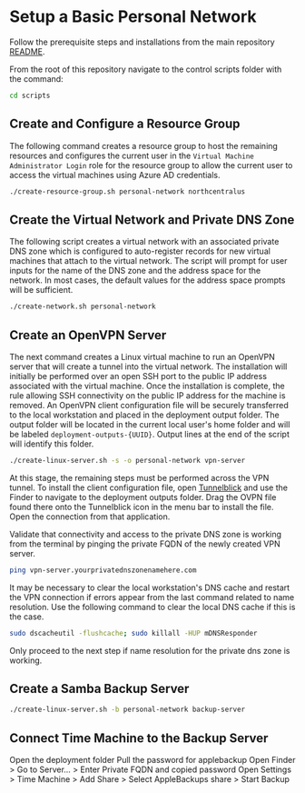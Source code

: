 # Setup a Basic Personal Network

Follow the prerequisite steps and installations from the main repository
[README](./README.md).

From the root of this repository navigate to the control scripts folder with
the command:

```bash
cd scripts
```

## Create and Configure a Resource Group

The following command creates a resource group to host the remaining resources
and configures the current user in the `Virtual Machine Administrator Login` role
for the resource group to allow the current user to access the virtual machines
using Azure AD credentials.

```bash
./create-resource-group.sh personal-network northcentralus
```

## Create the Virtual Network and Private DNS Zone

The following script creates a virtual network with an associated private
DNS zone which is configured to auto-register records for new virtual machines
that attach to the virtual network. The script will prompt for user inputs
for the name of the DNS zone and the address space for the network. In most cases,
the default values for the address space prompts will be sufficient.

```bash
./create-network.sh personal-network
```

## Create an OpenVPN Server

The next command creates a Linux virtual machine to run an OpenVPN server that
will create a tunnel into the virtual network. The installation will initially
be performed over an open SSH port to the public IP address associated with the
virtual machine. Once the installation is complete, the rule allowing SSH connectivity
on the public IP address for the machine is removed. An OpenVPN client configuration
file will be securely transferred to the local workstation and placed in the
deployment output folder. The output folder will be located in the current local
user's home folder and will be labeled `deployment-outputs-{UUID}`. Output lines
at the end of the script will identify this folder.

```bash
./create-linux-server.sh -s -o personal-network vpn-server
```

At this stage, the remaining steps must be performed across the VPN tunnel. To
install the client configuration file, open [Tunnelblick](https://tunnelblick.net/downloads.html)
and use the Finder to navigate to the deployment outputs folder. Drag the OVPN file found
there onto the Tunnelblick icon in the menu bar to install the file. Open the connection from
that application.

Validate that connectivity and access to the private DNS zone is working from the terminal
by pinging the private FQDN of the newly created VPN server.

```bash
ping vpn-server.yourprivatednszonenamehere.com
```

It may be necessary to clear the local workstation's DNS cache and restart the VPN connection
if errors appear from the last command related to name resolution. Use the following command
to clear the local DNS cache if this is the case.

```bash
sudo dscacheutil -flushcache; sudo killall -HUP mDNSResponder
```

Only proceed to the next step if name resolution for the private dns zone is working.

## Create a Samba Backup Server

```bash
./create-linux-server.sh -b personal-network backup-server
```

## Connect Time Machine to the Backup Server

Open the deployment folder
Pull the password for applebackup
Open Finder > Go to Server... > Enter Private FQDN and copied password
Open Settings > Time Machine > Add Share > Select AppleBackups share > Start Backup
